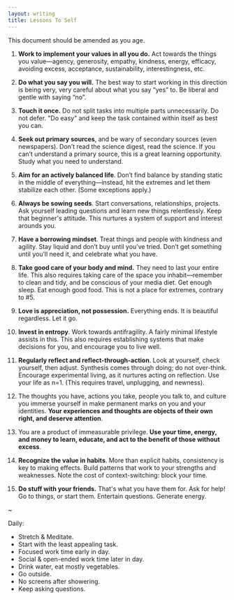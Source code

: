 ```yaml
---
layout: writing
title: Lessons To Self
---
```


This document should be amended as you age. 



1. **Work to implement your values in all you do.** Act towards the things you value—agency, generosity, empathy, kindness, energy, efficacy, avoiding excess, acceptance, sustainability, interestingness, etc. 

2. **Do what you say you will.** The best way to start working in this direction is being very, very careful about what you say “yes” to. Be liberal and gentle with saying “no”.

3. **Touch it once.** Do not split tasks into multiple parts unnecessarily. Do not defer. "Do easy" and keep the task contained within itself as best you can. 

4. **Seek out primary sources**, and be wary of secondary sources (even newspapers). Don’t read the science digest, read the science. If you can’t understand a primary source, this is a great learning opportunity. Study what you need to understand. 
    
5. **Aim for an actively balanced life**. Don’t find balance by standing static in the middle of everything—instead, hit the extremes and let them stabilize each other. (Some exceptions apply.) 

6. **Always be sowing seeds**. Start conversations, relationships, projects. Ask yourself leading questions and learn new things relentlessly. Keep that beginner's attitude. This nurtures a system of support and interest arounds you. 

7. **Have a borrowing mindset**. Treat things and people with kindness and agility. Stay liquid and don’t buy until you’ve tried. Don’t get something until you’ll need it, and celebrate what you have. 

8. **Take good care of your body and mind.** They need to last your entire life. This also requires taking care of the space you inhabit—remember to clean and tidy, and be conscious of your media diet. Get enough sleep. Eat enough good food. This is not a place for extremes, contrary to #5. 

9. **Love is appreciation, not possession.** Everything ends. It is beautiful regardless. Let it go. 

10. **Invest in entropy**. Work towards antifragility. A fairly minimal lifestyle assists in this. This also requires establishing systems that make decisions for you, and encourage you to live well. 

11. **Regularly reflect and reflect-through-action**. Look at yourself, check yourself, then adjust. Synthesis comes through doing; do not over-think. Encourage experimental living, as it nurtures acting on reflection. Use your life as n=1. (This requires travel, unplugging, and newness).

12. The thoughts you have, actions you take, people you talk to, and culture you immerse yourself in make permanent marks on you and your identities. **Your experiences and thoughts are objects of their own right, and deserve attention**. 

13. You are a product of immeasurable privilege. **Use your time, energy, and money to learn, educate, and act to the benefit of those without excess**. 

14. **Recognize the value in habits**. More than explicit habits, consistency is key to making effects. Build patterns that work to your strengths and weaknesses. Note the cost of context-switching: block your time. 

15. **Do stuff with your friends.** That's what you have them for. Ask for help! Go to things, or start them. Entertain questions. Generate energy. 


~

Daily:
- Stretch & Meditate.
- Start with the least appealing task.
- Focused work time early in day.
- Social & open-ended work time later in day.
- Drink water, eat mostly vegetables.
- Go outside.
- No screens after showering. 
- Keep asking questions. 